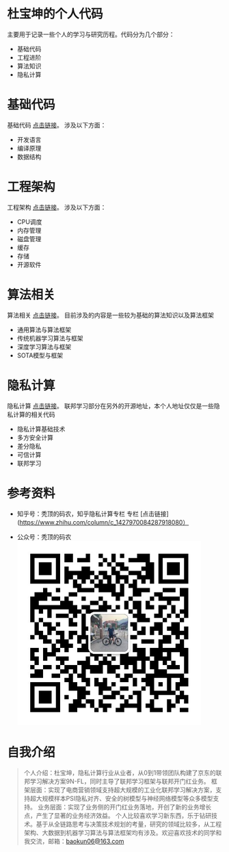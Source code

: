 # 杜宝坤的个人代码

  主要用于记录一些个人的学习与研究历程。代码分为几个部分：
- 基础代码
- 工程进阶
- 算法知识
- 隐私计算

# 基础代码
基础代码 [点击链接](https://github.com/dubaokun/code/tree/master/1-Cornerstone)。
涉及以下方面：
- 开发语言
- 编译原理
- 数据结构

# 工程架构
工程架构 [点击链接](https://github.com/dubaokun/code/tree/master/2-Architecture)。
涉及以下方面：
- CPU调度
- 内存管理
- 磁盘管理
- 缓存
- 存储
- 开源软件

# 算法相关
算法相关 [点击链接](https://github.com/dubaokun/code/tree/master/3-Machine-Learning)。
目前涉及的内容是一些较为基础的算法知识以及算法框架
- 通用算法与算法框架
- 传统机器学习算法与框架
- 深度学习算法与框架
- SOTA模型与框架


# 隐私计算
隐私计算 [点击链接](https://github.com/dubaokun/code/tree/master/4-Privacy)。
联邦学习部分在另外的开源地址，本个人地址仅仅是一些隐私计算的相关代码
- 隐私计算基础技术
- 多方安全计算
- 差分隐私
- 可信计算
- 联邦学习

# 参考资料
- 知乎号：秃顶的码农，知乎隐私计算专栏 
专栏 [点击链接](https://www.zhihu.com/column/c_1427970084287918080）

- 公众号：秃顶的码农
  ![avatar]( dbk_公众号.jpg)


# 自我介绍
>个人介绍：杜宝坤，隐私计算行业从业者，从0到1带领团队构建了京东的联邦学习解决方案9N-FL，同时主导了联邦学习框架与联邦开门红业务。
>框架层面：实现了电商营销领域支持超大规模的工业化联邦学习解决方案，支持超大规模样本PSI隐私对齐、安全的树模型与神经网络模型等众多模型支持。
>业务层面：实现了业务侧的开门红业务落地，开创了新的业务增长点，产生了显著的业务经济效益。
>个人比较喜欢学习新东西，乐于钻研技术。基于从全链路思考与决策技术规划的考量，研究的领域比较多，从工程架构、大数据到机器学习算法与算法框架均有涉及。欢迎喜欢技术的同学和我交流，邮箱：baokun06@163.com
